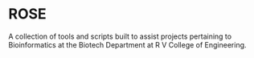 # ROSE
A collection of tools and scripts built to assist projects pertaining to Bioinformatics at the Biotech Department at R V College of Engineering.
